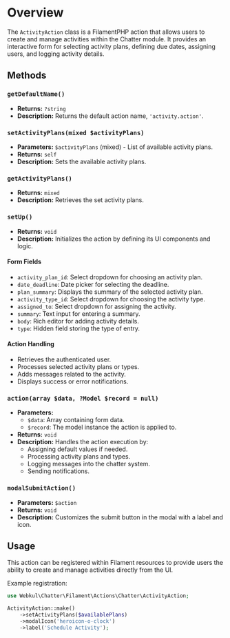 # Overview

The `ActivityAction` class is a FilamentPHP action that allows users to create and manage activities within the Chatter module. It provides an interactive form for selecting activity plans, defining due dates, assigning users, and logging activity details.

## Methods

### `getDefaultName()`

- **Returns:** `?string`
- **Description:** Returns the default action name, `'activity.action'`.

### `setActivityPlans(mixed $activityPlans)`

- **Parameters:** `$activityPlans` (mixed) - List of available activity plans.
- **Returns:** `self`
- **Description:** Sets the available activity plans.

### `getActivityPlans()`

- **Returns:** `mixed`
- **Description:** Retrieves the set activity plans.

### `setUp()`

- **Returns:** `void`
- **Description:** Initializes the action by defining its UI components and logic.

#### Form Fields

- `activity_plan_id`: Select dropdown for choosing an activity plan.
- `date_deadline`: Date picker for selecting the deadline.
- `plan_summary`: Displays the summary of the selected activity plan.
- `activity_type_id`: Select dropdown for choosing the activity type.
- `assigned_to`: Select dropdown for assigning the activity.
- `summary`: Text input for entering a summary.
- `body`: Rich editor for adding activity details.
- `type`: Hidden field storing the type of entry.

#### Action Handling

- Retrieves the authenticated user.
- Processes selected activity plans or types.
- Adds messages related to the activity.
- Displays success or error notifications.

### `action(array $data, ?Model $record = null)`

- **Parameters:**
  - `$data`: Array containing form data.
  - `$record`: The model instance the action is applied to.
- **Returns:** `void`
- **Description:** Handles the action execution by:
  - Assigning default values if needed.
  - Processing activity plans and types.
  - Logging messages into the chatter system.
  - Sending notifications.

### `modalSubmitAction()`

- **Parameters:** `$action`
- **Returns:** `void`
- **Description:** Customizes the submit button in the modal with a label and icon.

## Usage

This action can be registered within Filament resources to provide users the ability to create and manage activities directly from the UI.

Example registration:

```php
use Webkul\Chatter\Filament\Actions\Chatter\ActivityAction;

ActivityAction::make()
    ->setActivityPlans($availablePlans)
    ->modalIcon('heroicon-o-clock')
    ->label('Schedule Activity');
```
